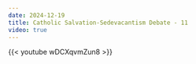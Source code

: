 ```yaml
---
date: 2024-12-19
title: Catholic Salvation-Sedevacantism Debate - 11
video: true
---
```



{{< youtube wDCXqvmZun8 >}}
